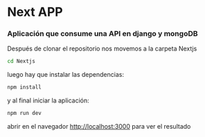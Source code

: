 # Next APP

### Aplicación que consume una API en django y mongoDB

Después de clonar el repositorio nos movemos a la carpeta Nextjs

```bash
cd Nextjs
```

luego hay que instalar las dependencias:

```bash
npm install
```

y al final iniciar la aplicación:

```bash
npm run dev
```

abrir en el navegador [http://localhost:3000](http://localhost:3000) para ver el resultado

